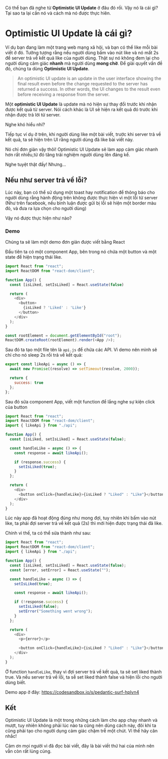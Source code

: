 Có thể bạn đã nghe từ **Optimistic UI Update** ở đâu đó rồi. Vậy nó là cái gì? Tại sao ta lại cần nó và cách mà nó được thực hiên.

# **Optimistic UI Update** là cái gì?
Ví dụ bạn đang làm một trang web mạng xã hội, và bạn có thể like mỗi bài viết ở đó. Tưởng tượng rằng nếu người dùng bấm vào nút like và nó mất 2s để server trả về kết quả like của người dùng. Thật sự nó không đem lại cho người dùng cảm giác **nhanh** mà người dùng **mong chờ**. Để giải quyết vấn đề đó, chúng ta dùng **Optimistic UI Update**.

> An optimistic UI update is an update in the user interface showing the final result even before the change requested to the server has returned a success. In other words, the UI changes to the result even before receiving a response from the server.


Một **optimistic UI Update** là update mà nó hiện sự thay đổi trước khi nhận được kết quả từ server. Nói cách khác là UI sẽ hiện ra kết quả đó trước khi nhận được trả lời từ server.

Nghe khó hiểu nhỉ?

Tiếp tục ví dụ ở trên, khi người dùng like một bài viết, trước khi server trả về kết quả, ta sẽ hiện trên UI rằng người dùng đã like bài viết này.

Nó chỉ đơn giản vậy thôi! Optimistic UI Update sẽ làm app cảm giác nhanh hơn rất nhiều,từ đó tăng trải nghiệm người dùng lên đáng kể.

Nghe tuyệt thật đấy! Nhưng...

## Nếu như server trả về lỗi?

Lúc này, bạn có thể sử dụng một toast hay notification để thông báo cho người dùng rằng hành động trên không được thực hiện vì một lỗi từ server (Như trên facebook, nếu bình luận được gửi bị lỗi sẽ hiện một border màu đỏ, và đưa ra lựa chọn cho người dùng)

Vậy nó được thực hiện như nào?

### Demo

Chúng ta sẽ làm một demo đơn giản được viết bằng React

Đầu tiên ta có một component App, bên trong nó chứa một button và một state để hiện trạng thái like.

```js
import React from "react";
import ReactDOM from "react-dom/client";

function App() {
  const [isLiked, setIsLiked] = React.useState(false)

  return (
    <div>
      <button>
        {isLiked ? 'Liked' : 'Like'}
      </button>
    </div>
  );
}

const rootElement = document.getElementById("root");
ReactDOM.createRoot(rootElement).render(<App />);
```

Sau đó ta tạo một file tên là `api.js` để chứa các API. Vì demo nên mình sẽ chỉ cho nó sleep 2s rồi trả về kết quả:

```js
export const likeApi = async () => {
  await new Promise((resolve) => setTimeout(resolve, 2000));

  return {
    success: true
  };
};
```

Sau đó sửa component App, viết một function để lắng nghe sự kiện click của button

```js
import React from "react";
import ReactDOM from "react-dom/client";
import { likeApi } from "./api";

function App() {
  const [isLiked, setIsLiked] = React.useState(false);

  const handleLike = async () => {
    const response = await likeApi();

    if (response.success) {
      setIsLiked(true);
    }
  };

  return (
    <div>
      <button onClick={handleLike}>{isLiked ? "Liked" : "Like"}</button>
    </div>
  );
}
```

Lúc này app đã hoạt động đúng như mong đợi, tuy nhiên khi bấm vào nút like, ta phải đợi server trả về kết quả (2s) thì mới hiện được trạng thái đã like.

Chính vì thế, ta có thể sửa thành như sau:

```js
import React from "react";
import ReactDOM from "react-dom/client";
import { likeApi } from "./api";

function App() {
  const [isLiked, setIsLiked] = React.useState(false);
  const [error, setError] = React.useState("");

  const handleLike = async () => {
    setIsLiked(true);

    const response = await likeApi();

    if (!response.success) {
      setIsLiked(false);
      setError("Something went wrong");
    }
  };

  return (
    <div>
      <p>{error}</p>

      <button onClick={handleLike}>{isLiked ? "Liked" : "Like"}</button>
    </div>
  );
}
```

Ở function `handleLike`, thay vì đợi server trả về kết quả, ta sẽ set liked thành true. Và nếu server trả về lỗi, ta sễ set liked thành false và hiện lỗi cho người dùng biết.

Demo app ở đây: https://codesandbox.io/s/pedantic-surf-hplvn4

## Kết 

Optimistic UI Update là một trong những cách làm cho app chạy nhanh và mượt, tuy nhiên không phải lúc nào ta cũng nên dùng cách này, đôi khi ta cũng phải tạo cho người dụng cảm giác chậm trễ một chút. Vì thế hãy cân nhắc!

Cảm ơn mọi người vì đã đọc bài viết, đây là bài viết thứ hai của mình nên vẫn còn rất lủng củng.
